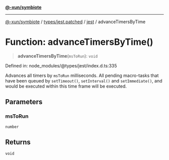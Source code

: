 [**@-xun/symbiote**](../../../../../README.md)

***

[@-xun/symbiote](../../../../../README.md) / [types/jest.patched](../../../README.md) / [jest](../README.md) / advanceTimersByTime

# Function: advanceTimersByTime()

> **advanceTimersByTime**(`msToRun`): `void`

Defined in: node\_modules/@types/jest/index.d.ts:335

Advances all timers by `msToRun` milliseconds. All pending macro-tasks that have been
queued by `setTimeout()`, `setInterval()` and `setImmediate()`, and would be executed
within this time frame will be executed.

## Parameters

### msToRun

`number`

## Returns

`void`
